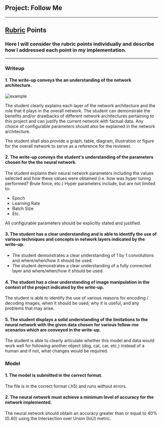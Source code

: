 ## Project: Follow Me

---

## [Rubric](https://review.udacity.com/#!/rubrics/1155/view) Points
### Here I will consider the rubric points individually and describe how I addressed each point in my implementation.  

---

### Writeup
#### 1. The write-up conveys the an understanding of the network architecture.

![example](/images/example.png)

The student clearly explains each layer of the network architecture and the role that it plays in the overall network. The student can demonstrate the benefits and/or drawbacks of different network architectures pertaining to this project and can justify the current network with factual data. Any choice of configurable parameters should also be explained in the network architecture.

The student shall also provide a graph, table, diagram, illustration or figure for the overall network to serve as a reference for the reviewer.

#### 2. The write-up conveys the student's understanding of the parameters chosen for the the neural network.
	
The student explains their neural network parameters including the values selected and how these values were obtained (i.e. how was hyper tuning performed? Brute force, etc.) Hyper parameters include, but are not limited to:

 - Epoch
 - Learning Rate
 - Batch Size
 - Etc.

All configurable parameters should be explicitly stated and justified.

#### 3. The student has a clear understanding and is able to identify the use of various techniques and concepts in network layers indicated by the write-up.
	
 - The student demonstrates a clear understanding of 1 by 1 convolutions and where/when/how it should be used.
 - The student demonstrates a clear understanding of a fully connected layer and where/when/how it should be used.

#### 4. The student has a clear understanding of image manipulation in the context of the project indicated by the write-up.

The student is able to identify the use of various reasons for encoding / decoding images, when it should be used, why it is useful, and any problems that may arise.

#### 5. The student displays a solid understanding of the limitations to the neural network with the given data chosen for various follow-me scenarios which are conveyed in the write-up.
	
The student is able to clearly articulate whether this model and data would work well for following another object (dog, cat, car, etc.) instead of a human and if not, what changes would be required.

### Model
#### 1. The model is submitted in the correct format.

The file is in the correct format (.h5) and runs without errors.

#### 2. The neural network must achieve a minimum level of accuracy for the network implemented.

The neural network should obtain an accuracy greater than or equal to 40% (0.40) using the Intersection over Union (IoU) metric.
